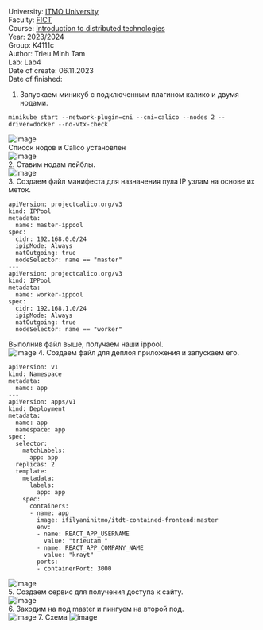 University: [ITMO University](https://itmo.ru/ru/)  
Faculty: [FICT](https://fict.itmo.ru)  
Course: [Introduction to distributed technologies](https://github.com/itmo-ict-faculty/introduction-to-distributed-technologies)  
Year: 2023/2024  
Group: K4111c  
Author: Trieu Minh Tam<br>
Lab: Lab4  
Date of create: 06.11.2023  
Date of finished:

1. Запускаем миникуб с подключенным плагином калико и двумя нодами. <br>
```
minikube start --network-plugin=cni --cni=calico --nodes 2 --driver=docker --no-vtx-check
```
![image](https://github.com/Mrtrieu69/2023_2024-introduction_to_distributed_technologies-k4111c-trieu_t_m/assets/87965299/38c8eb2c-3b4d-42bc-8438-4077eadec78f)<br>
Список нодов и Calico установлен<br>
![image](https://github.com/Mrtrieu69/2023_2024-introduction_to_distributed_technologies-k4111c-trieu_t_m/assets/87965299/6df865b0-fdcb-4089-970f-be4189ccc33b)<br>
2. Ставим нодам лейблы.<br>
![image](https://github.com/Mrtrieu69/2023_2024-introduction_to_distributed_technologies-k4111c-trieu_t_m/assets/87965299/43d683dd-d66d-4348-bcf8-92b729e44f80)<br>
3. Создаем файл манифеста для назначения пула IP узлам на основе их меток.<br>
```
apiVersion: projectcalico.org/v3
kind: IPPool
metadata:
  name: master-ippool
spec:
  cidr: 192.168.0.0/24
  ipipMode: Always
  natOutgoing: true
  nodeSelector: name == "master"
---
apiVersion: projectcalico.org/v3
kind: IPPool
metadata:
  name: worker-ippool
spec:
  cidr: 192.168.1.0/24
  ipipMode: Always
  natOutgoing: true
  nodeSelector: name == "worker"
```
Выполнив файл выше, получаем наши ippool.<br> 
![image](https://github.com/Mrtrieu69/2023_2024-introduction_to_distributed_technologies-k4111c-trieu_t_m/assets/87965299/39c03a4e-388d-4b22-bbd1-609723dd4285)
4. Создаем файл для деплоя приложения и запускаем его. <br>
```
apiVersion: v1
kind: Namespace
metadata:
  name: app
---
apiVersion: apps/v1
kind: Deployment
metadata:
  name: app
  namespace: app
spec:
  selector:
    matchLabels:
      app: app
  replicas: 2 
  template:
    metadata:
      labels:
        app: app
    spec:
      containers:
      - name: app
        image: ifilyaninitmo/itdt-contained-frontend:master
        env:
        - name: REACT_APP_USERNAME
          value: "trieutam "
        - name: REACT_APP_COMPANY_NAME
          value: "krayt"
        ports:
        - containerPort: 3000
```
![image](https://github.com/Mrtrieu69/2023_2024-introduction_to_distributed_technologies-k4111c-trieu_t_m/assets/87965299/699d734b-3e93-4c90-a442-2422285b3d77)<br>
5. Создаем сервис для получения доступа к сайту.<br> 
![image](https://github.com/Mrtrieu69/2023_2024-introduction_to_distributed_technologies-k4111c-trieu_t_m/assets/87965299/5b3e8912-185f-404e-938e-ddd3385a8c61)<br>
6. Заходим на под master и пингуем на второй под.<br>
![image](https://github.com/Mrtrieu69/2023_2024-introduction_to_distributed_technologies-k4111c-trieu_t_m/assets/87965299/4204298f-f4ab-410a-9fd5-ae4369790e26)
7. Схема
![image](https://github.com/Mrtrieu69/2023_2024-introduction_to_distributed_technologies-k4111c-trieu_t_m/assets/87965299/f83317ff-b945-40cd-b447-4d477d030380)



